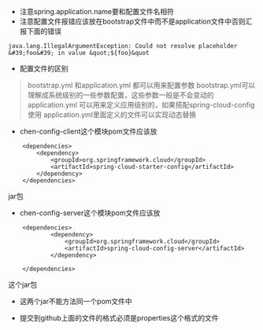 - 注意spring.application.name要和配置文件名相符
- 注意配置文件报错应该放在bootstrap文件中而不是application文件中否则汇报下面的错误
```$xslt
java.lang.IllegalArgumentException: Could not resolve placeholder &#39;foo&#39; in value &quot;${foo}&quot
```
- 配置文件的区别
> bootstrap.yml  和application.yml  都可以用来配置参数
  bootstrap.yml可以理解成系统级别的一些参数配置，这些参数一般是不会变动的
  application.yml 可以用来定义应用级别的，如果搭配spring-cloud-config使用 application.yml里面定义的文件可以实现动态替换
- chen-config-client这个模块pom文件应该放
```$xslt
    <dependencies>
        <dependency>
            <groupId>org.springframework.cloud</groupId>
            <artifactId>spring-cloud-starter-config</artifactId>
        </dependency>
    </dependencies>
```
jar包
- chen-config-server这个模块pom文件应该放
```$xslt
    <dependencies>
            <dependency>
                <groupId>org.springframework.cloud</groupId>
                <artifactId>spring-cloud-config-server</artifactId>
            </dependency>
    
    </dependencies>
```
这个jar包
- 这两个jar不能方法同一个pom文件中

- 提交到github上面的文件的格式必须是properties这个格式的文件

